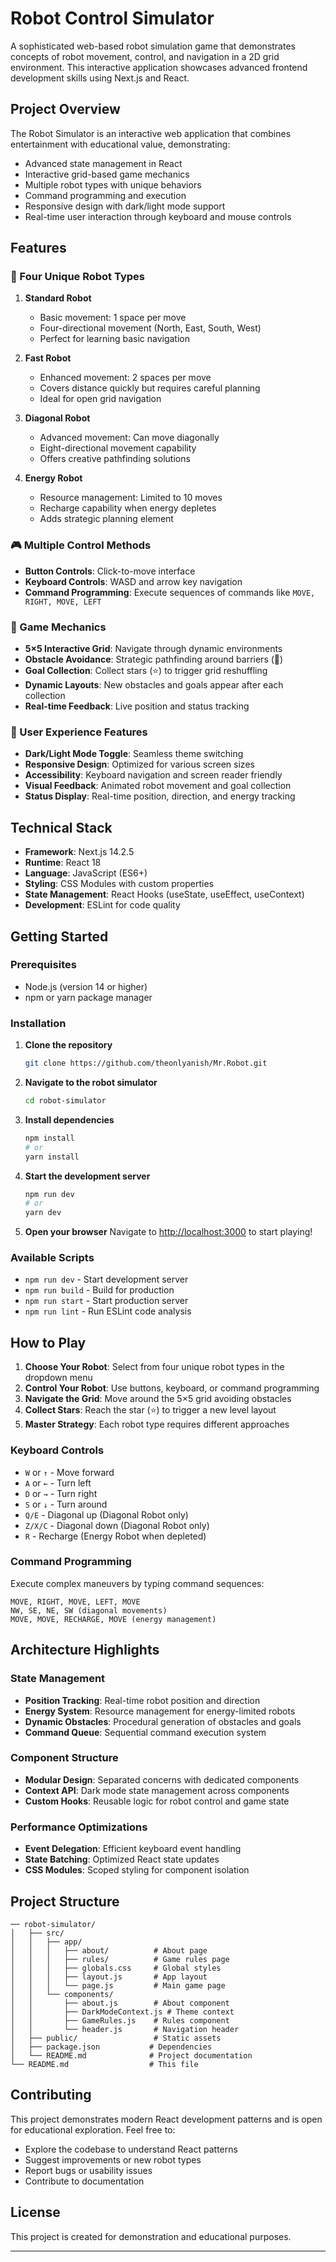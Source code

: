 # Robot Control Simulator

A sophisticated web-based robot simulation game that demonstrates concepts of robot movement, control, and navigation in a 2D grid environment. This interactive application showcases advanced frontend development skills using Next.js and React.


## Project Overview

The Robot Simulator is an interactive web application that combines entertainment with educational value, demonstrating:
- Advanced state management in React
- Interactive grid-based game mechanics
- Multiple robot types with unique behaviors
- Command programming and execution
- Responsive design with dark/light mode support
- Real-time user interaction through keyboard and mouse controls

## Features

### 🤖 Four Unique Robot Types

1. **Standard Robot** 
   - Basic movement: 1 space per move
   - Four-directional movement (North, East, South, West)
   - Perfect for learning basic navigation

2. **Fast Robot** 
   - Enhanced movement: 2 spaces per move
   - Covers distance quickly but requires careful planning
   - Ideal for open grid navigation

3. **Diagonal Robot** 
   - Advanced movement: Can move diagonally
   - Eight-directional movement capability
   - Offers creative pathfinding solutions

4. **Energy Robot** 
   - Resource management: Limited to 10 moves
   - Recharge capability when energy depletes
   - Adds strategic planning element

### 🎮 Multiple Control Methods

- **Button Controls**: Click-to-move interface
- **Keyboard Controls**: WASD and arrow key navigation
- **Command Programming**: Execute sequences of commands like `MOVE, RIGHT, MOVE, LEFT`

### 🎯 Game Mechanics

- **5×5 Interactive Grid**: Navigate through dynamic environments
- **Obstacle Avoidance**: Strategic pathfinding around barriers (🚧)
- **Goal Collection**: Collect stars (⭐) to trigger grid reshuffling
- **Dynamic Layouts**: New obstacles and goals appear after each collection
- **Real-time Feedback**: Live position and status tracking

### 🎨 User Experience Features

- **Dark/Light Mode Toggle**: Seamless theme switching
- **Responsive Design**: Optimized for various screen sizes
- **Accessibility**: Keyboard navigation and screen reader friendly
- **Visual Feedback**: Animated robot movement and goal collection
- **Status Display**: Real-time position, direction, and energy tracking

## Technical Stack

- **Framework**: Next.js 14.2.5
- **Runtime**: React 18
- **Language**: JavaScript (ES6+)
- **Styling**: CSS Modules with custom properties
- **State Management**: React Hooks (useState, useEffect, useContext)
- **Development**: ESLint for code quality

## Getting Started

### Prerequisites

- Node.js (version 14 or higher)
- npm or yarn package manager

### Installation

1. **Clone the repository**
   ```bash
   git clone https://github.com/theonlyanish/Mr.Robot.git
   ```

2. **Navigate to the robot simulator**
   ```bash
   cd robot-simulator
   ```

3. **Install dependencies**
   ```bash
   npm install
   # or
   yarn install
   ```

4. **Start the development server**
   ```bash
   npm run dev
   # or
   yarn dev
   ```

5. **Open your browser**
   Navigate to [http://localhost:3000](http://localhost:3000) to start playing!

### Available Scripts

- `npm run dev` - Start development server
- `npm run build` - Build for production
- `npm run start` - Start production server
- `npm run lint` - Run ESLint code analysis

## How to Play

1. **Choose Your Robot**: Select from four unique robot types in the dropdown menu
2. **Control Your Robot**: Use buttons, keyboard, or command programming
3. **Navigate the Grid**: Move around the 5×5 grid avoiding obstacles
4. **Collect Stars**: Reach the star (⭐) to trigger a new level layout
5. **Master Strategy**: Each robot type requires different approaches

### Keyboard Controls

- `W` or `↑` - Move forward
- `A` or `←` - Turn left  
- `D` or `→` - Turn right
- `S` or `↓` - Turn around
- `Q/E` - Diagonal up (Diagonal Robot only)
- `Z/X/C` - Diagonal down (Diagonal Robot only)
- `R` - Recharge (Energy Robot when depleted)

### Command Programming

Execute complex maneuvers by typing command sequences:
```
MOVE, RIGHT, MOVE, LEFT, MOVE
NW, SE, NE, SW (diagonal movements)
MOVE, MOVE, RECHARGE, MOVE (energy management)
```

## Architecture Highlights

### State Management
- **Position Tracking**: Real-time robot position and direction
- **Energy System**: Resource management for energy-limited robots
- **Dynamic Obstacles**: Procedural generation of obstacles and goals
- **Command Queue**: Sequential command execution system

### Component Structure
- **Modular Design**: Separated concerns with dedicated components
- **Context API**: Dark mode state management across components
- **Custom Hooks**: Reusable logic for robot control and game state

### Performance Optimizations
- **Event Delegation**: Efficient keyboard event handling
- **State Batching**: Optimized React state updates
- **CSS Modules**: Scoped styling for component isolation

## Project Structure

```
── robot-simulator/
│   ├── src/
│   │   ├── app/
│   │   │   ├── about/          # About page
│   │   │   ├── rules/          # Game rules page
│   │   │   ├── globals.css     # Global styles
│   │   │   ├── layout.js       # App layout
│   │   │   └── page.js         # Main game page
│   │   └── components/
│   │       ├── about.js        # About component
│   │       ├── DarkModeContext.js # Theme context
│   │       ├── GameRules.js    # Rules component
│   │       └── header.js       # Navigation header
│   ├── public/                 # Static assets
│   ├── package.json           # Dependencies
│   └── README.md              # Project documentation
└── README.md                  # This file
```

## Contributing

This project demonstrates modern React development patterns and is open for educational exploration. Feel free to:

- Explore the codebase to understand React patterns
- Suggest improvements or new robot types
- Report bugs or usability issues
- Contribute to documentation

## License

This project is created for demonstration and educational purposes.

---